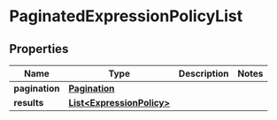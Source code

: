 

# PaginatedExpressionPolicyList


## Properties

| Name | Type | Description | Notes |
|------------ | ------------- | ------------- | -------------|
|**pagination** | [**Pagination**](Pagination.md) |  |  |
|**results** | [**List&lt;ExpressionPolicy&gt;**](ExpressionPolicy.md) |  |  |



